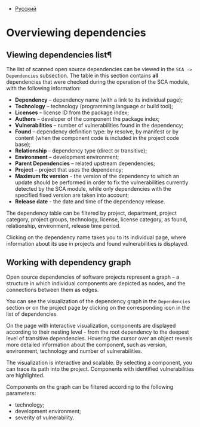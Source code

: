 - [Русский](../../sca/sca-dependencies/)

# Overviewing dependencies

## Viewing dependencies list¶

The list of scanned open source dependencies can be viewed in the `SCA -> Dependencies` subsection. The table in this section contains **all** dependencies that were checked during the operation of the SCA module, with the following information:

- **Dependency** – dependency name (with a link to its individual page);
- **Technology** – technology (programming language or build tool);
- **Licenses** – license ID from the package index;
- **Authors** – developer of the component the package index;
- **Vulnerabilities** – number of vulnerabilities found in the dependency;
- **Found** – dependency definition type: by resolve, by manifest or by content (when the component code is included in the project code base);
- **Relationship** – dependency type (direct or transitive);
- **Environment** – development environment;
- **Parent Dependencies** – related upstream dependencies;
- **Project** – project that uses the dependency;
- **Maximum fix version** - the version of the dependency to which an update should be performed in order to fix the vulnerabilities currently detected by the SCA module, while only dependencies with the specified fixed version are taken into account;
- **Release date** - the date and time of the dependency release.

The dependency table can be filtered by project, department, project category, project groups, technology, license, license category, as found, relationship, environment, release time period.

Clicking on the dependency name takes you to its individual page, where information about its use in projects and found vulnerabilities is displayed.

## Working with dependency graph

Open source dependencies of software projects represent a graph – a structure in which individual components are depicted as nodes, and the connections between them as edges.

You can see the visualization of the dependency graph in the `Dependencies` section or on the project page by clicking on the corresponding icon in the list of dependencies.

On the page with interactive visualization, components are displayed according to their nesting level - from the root dependency to the deepest level of transitive dependencies. Hovering the cursor over an object reveals more detailed information about the component, such as version, environment, technology and number of vulnerabilities.

The visualization is interactive and scalable. By selecting a component, you can trace its path into the project. Components with identified vulnerabilities are highlighted.

Components on the graph can be filtered according to the following parameters:

- technology;
- development environment;
- severity of vulnerability.
